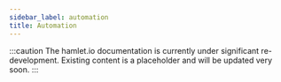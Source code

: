 ```yaml
---
sidebar_label: automation
title: Automation
---
```

:::caution
The hamlet.io documentation is currently under significant re-development. Existing content is a placeholder and will be updated very soon.
:::
